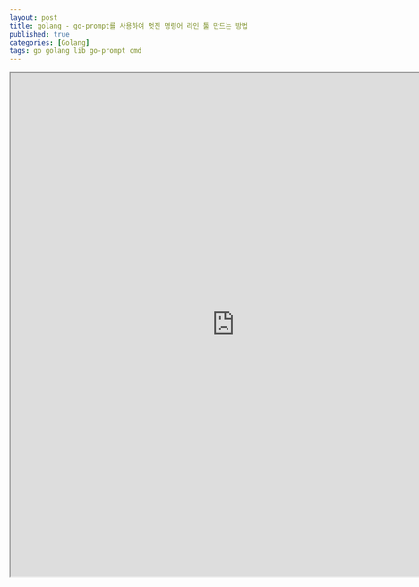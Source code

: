```yaml
---
layout: post
title: golang - go-prompt를 사용하여 멋진 명령어 라인 툴 만드는 방법
published: true
categories: [Golang]
tags: go golang lib go-prompt cmd
---
```

<iframe width="800" height="900" src="https://docs.google.com/document/d/e/2PACX-1vR1kAShPWBW5Tn8Xdn8lQ-YFDwb6exB-tj0IFUHgYHXmMut-OIkJLf7178iAJW2j82MK4AQXR6gXXJO/pub?embedded=true"></iframe>    
  